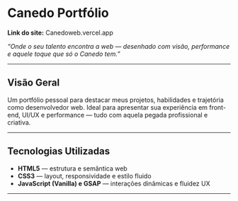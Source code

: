 #  Canedo Portfólio

**Link do site:** Canedoweb.vercel.app

*“Onde o seu talento encontra a web — desenhado com visão, performance e aquele toque que só o Canedo tem.”*

---

##  Visão Geral
Um portfólio pessoal para destacar meus projetos, habilidades e trajetória como desenvolvedor web. Ideal para apresentar sua experiência em front-end, UI/UX e performance — tudo com aquela pegada profissional e criativa.

---

##  Tecnologias Utilizadas  
- **HTML5** — estrutura e semântica web  
- **CSS3** — layout, responsividade e estilo fluido  
- **JavaScript (Vanilla) e GSAP** — interações dinâmicas e fluidez UX  

---


